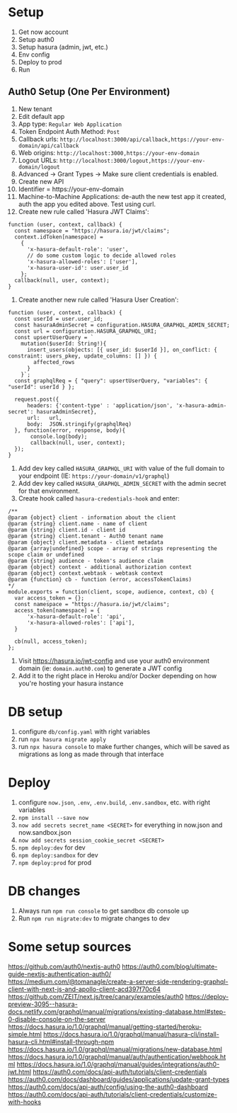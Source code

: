 # Setup
1. Get now account
1. Setup auth0
1. Setup hasura (admin, jwt, etc.)
1. Env config
1. Deploy to prod
1. Run

## Auth0 Setup (One Per Environment)
1. New tenant
1. Edit default app
1. App type: `Regular Web Application`
1. Token Endpoint Auth Method: `Post`
1. Callback urls: `http://localhost:3000/api/callback,https://your-env-domain/api/callback`
1. Web origins: `http://localhost:3000,https://your-env-domain`
1. Logout URLs: `http://localhost:3000/logout,https://your-env-domain/logout`
1. Advanced -> Grant Types -> Make sure client credentials is enabled.
1. Create new API
1. Identifier = https://your-env-domain
1. Machine-to-Machine Applications: de-auth the new test app it created, auth the app you edited above. Test using curl.
1. Create new rule called 'Hasura JWT Claims':
```
function (user, context, callback) {
  const namespace = "https://hasura.io/jwt/claims";
  context.idToken[namespace] =
    {
      'x-hasura-default-role': 'user',
      // do some custom logic to decide allowed roles
      'x-hasura-allowed-roles': ['user'],
      'x-hasura-user-id': user.user_id
    };
  callback(null, user, context);
}
```
1. Create another new rule called 'Hasura User Creation':
```
function (user, context, callback) {
  const userId = user.user_id;
  const hasuraAdminSecret = configuration.HASURA_GRAPHQL_ADMIN_SECRET;
  const url = configuration.HASURA_GRAPHQL_URI;
  const upsertUserQuery = `
    mutation($userId: String!){
      insert_users(objects: [{ user_id: $userId }], on_conflict: { constraint: users_pkey, update_columns: [] }) {
        affected_rows
      }
    }`;
  const graphqlReq = { "query": upsertUserQuery, "variables": { "userId": userId } };

  request.post({
      headers: {'content-type' : 'application/json', 'x-hasura-admin-secret': hasuraAdminSecret},
      url:   url,
      body:  JSON.stringify(graphqlReq)
  }, function(error, response, body){
       console.log(body);
       callback(null, user, context);
  });
}
```
1. Add dev key called `HASURA_GRAPHQL_URI` with value of the full domain to your endpoint (IE: `https://your-domain/v1/graphql`)
1. Add dev key called `HASURA_GRAPHQL_ADMIN_SECRET` with the admin secret for that environment.
1. Create hook called `hasura-credentials-hook` and enter:
```
/**
@param {object} client - information about the client
@param {string} client.name - name of client
@param {string} client.id - client id
@param {string} client.tenant - Auth0 tenant name
@param {object} client.metadata - client metadata
@param {array|undefined} scope - array of strings representing the scope claim or undefined
@param {string} audience - token's audience claim
@param {object} context - additional authorization context
@param {object} context.webtask - webtask context
@param {function} cb - function (error, accessTokenClaims)
*/
module.exports = function(client, scope, audience, context, cb) {
  var access_token = {};
  const namespace = "https://hasura.io/jwt/claims";
  access_token[namespace] = {
      'x-hasura-default-role': 'api',
      'x-hasura-allowed-roles': ['api'],
  }

  cb(null, access_token);
};
```
1. Visit https://hasura.io/jwt-config and use your auth0 environment domain (ie: `domain.auth0.com`) to generate a JWT config
1. Add it to the right place in Heroku and/or Docker depending on how you're hosting your hasura instance

# DB setup
1. configure `db/config.yaml` with right variables
1. run `npx hasura migrate apply`
1. run `npx hasura console` to make further changes, which will be saved as migrations as long as made through that interface

# Deploy
1. configure `now.json`, `.env`, `.env.build`, `.env.sandbox`, etc. with right variables
1. `npm install --save now`
1. `now add secrets secret_name <SECRET>` for everything in now.json and now.sandbox.json
1. `now add secrets session_cookie_secret <SECRET>`
1. `npm deploy:dev` for dev
1. `npm deploy:sandbox` for dev
1. `npm deploy:prod` for prod

# DB changes
1. Always run `npm run console` to get sandbox db console up
1. Run `npm run migrate:dev` to migrate changes to dev

# Some setup sources
https://github.com/auth0/nextjs-auth0
https://auth0.com/blog/ultimate-guide-nextjs-authentication-auth0/
https://medium.com/@tomanagle/create-a-server-side-rendering-graphql-client-with-next-js-and-apollo-client-acd397f70c64
https://github.com/ZEIT/next.js/tree/canary/examples/auth0
https://deploy-preview-3095--hasura-docs.netlify.com/graphql/manual/migrations/existing-database.html#step-0-disable-console-on-the-server
https://docs.hasura.io/1.0/graphql/manual/getting-started/heroku-simple.html
https://docs.hasura.io/1.0/graphql/manual/hasura-cli/install-hasura-cli.html#install-through-npm
https://docs.hasura.io/1.0/graphql/manual/migrations/new-database.html
https://docs.hasura.io/1.0/graphql/manual/auth/authentication/webhook.html
https://docs.hasura.io/1.0/graphql/manual/guides/integrations/auth0-jwt.html
https://auth0.com/docs/api-auth/tutorials/client-credentials
https://auth0.com/docs/dashboard/guides/applications/update-grant-types
https://auth0.com/docs/api-auth/config/using-the-auth0-dashboard
https://auth0.com/docs/api-auth/tutorials/client-credentials/customize-with-hooks
